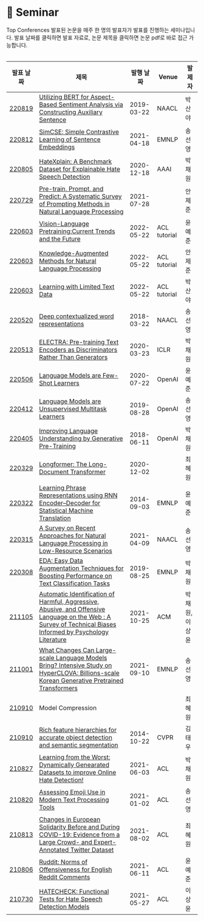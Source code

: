 📃 Seminar
===========
Top Conferences 발표된 논문을 매주 한 명의 발표자가 발표를 진행하는 세미나입니다.
발표 날짜를 클릭하면 발표 자료로, 논문 제목을 클릭하면 논문 pdf로 바로 접근 가능합니다.
<br><br>


|발표 날짜|제목|발행 날짜|Venue|발제자|
|----|----|----|----|----|
|[220819](https://github.com/ssu-humane/Seminar/blob/main/220819_%EB%85%BC%EB%AC%B8_%EB%B0%95%EC%82%B0%EC%95%BC.pdf)|[Utilizing BERT for Aspect-Based Sentiment Analysis via Constructing Auxiliary Sentence](https://arxiv.org/pdf/1903.09588.pdf)|2019-03-22|NAACL|박산야|
|[220812](https://github.com/ssu-humane/Seminar/blob/main/220812_%EB%85%BC%EB%AC%B8_%EC%86%A1%EC%84%A0%EC%98%81.pdf)|[SimCSE: Simple Contrastive Learning of Sentence Embeddings](https://arxiv.org/pdf/2104.08821.pdf)|2021-04-18|EMNLP|송선영|
|[220805](https://github.com/ssu-humane/Seminar/blob/main/220805_%EB%85%BC%EB%AC%B8_%EB%B0%95%EC%B1%84%EC%9B%90.pdf)|[HateXplain: A Benchmark Dataset for Explainable Hate Speech Detection](https://arxiv.org/pdf/2012.10289.pdf)|2020-12-18|AAAI|박채원|
|[220729](https://github.com/ssu-humane/Seminar/blob/main/220729_%EB%85%BC%EB%AC%B8_%EC%95%88%EC%A0%9C%EC%A4%80.pdf)|[Pre-train, Prompt, and Predict: A Systematic Survey of Prompting Methods in Natural Language Processing](https://arxiv.org/pdf/2107.13586.pdf)|2021-07-28||안제준|
|[220603](https://github.com/ssu-humane/Seminar/blob/main/220603_ACL_tutorial_%EC%9C%A4%EC%98%88%EC%A4%80.pdf)|[Vision-Language Pretraining:Current Trends and the Future](https://aclanthology.org/2022.acl-tutorials.7.pdf)|2022-05-22|ACL tutorial|윤예준|
|[220603](https://github.com/ssu-humane/Seminar/blob/main/220603_ACL_tutorial_%EC%95%88%EC%A0%9C%EC%A4%80.pdf)|[Knowledge-Augmented Methods for Natural Language Processing](https://aclanthology.org/2022.acl-tutorials.3.pdf)|2022-05-22|ACL tutorial|안제준|
|[220603](https://github.com/ssu-humane/Seminar/blob/main/220603_ACL_tutorial_%EB%B0%95%EC%82%B0%EC%95%BC.pdf)|[Learning with Limited Text Data](https://aclanthology.org/2022.acl-tutorials.5.pdf)|2022-05-22|ACL tutorial|박산야|
|[220520](https://github.com/ssu-humane/Seminar/blob/main/220520_%EB%85%BC%EB%AC%B8_%EC%86%A1%EC%84%A0%EC%98%81.pdf)|[Deep contextualized word representations](https://aclanthology.org/2022.acl-tutorials.7.pdf)|2018-03-22|NAACL|송선영|
|[220513](https://github.com/ssu-humane/Seminar/blob/main/220513_%EB%85%BC%EB%AC%B8_%EB%B0%95%EC%B1%84%EC%9B%90.pdf)|[ELECTRA: Pre-training Text Encoders as Discriminators Rather Than Generators](https://openreview.net/pdf?id=r1xMH1BtvB)|2020-03-23|ICLR|박채원|
|[220506](https://github.com/ssu-humane/Seminar/blob/main/220506_%EB%85%BC%EB%AC%B8_%EC%9C%A4%EC%98%88%EC%A4%80.pdf)|[Language Models are Few-Shot Learners](https://arxiv.org/pdf/2005.14165.pdf)|2020-07-22|OpenAI|윤예준|
|[220412](https://github.com/ssu-humane/Seminar/blob/main/220412_%EB%85%BC%EB%AC%B8_%EC%86%A1%EC%84%A0%EC%98%81.pdf)|[Language Models are Unsupervised Multitask Learners](https://d4mucfpksywv.cloudfront.net/better-language-models/language_models_are_unsupervised_multitask_learners.pdf)|2019-08-28|OpenAI|송선영|
|[220405](https://github.com/ssu-humane/Seminar/blob/main/220405_%EB%85%BC%EB%AC%B8_%EB%B0%95%EC%B1%84%EC%9B%90.pdf)|[Improving Language Understanding by Generative Pre-Training](https://s3-us-west-2.amazonaws.com/openai-assets/research-covers/language-unsupervised/language_understanding_paper.pdf)|2018-06-11|OpenAI|박채원|
|[220329](https://github.com/ssu-humane/Seminar/blob/main/220329_%EB%85%BC%EB%AC%B8_%EC%B5%9C%ED%98%9C%EC%9B%90.pdf)|[Longformer: The Long-Document Transformer](https://arxiv.org/pdf/2004.05150.pdf)|2020-12-02||최혜원|
|[220322](https://github.com/ssu-humane/Seminar/blob/main/220322_%EB%85%BC%EB%AC%B8_%EC%9C%A4%EC%98%88%EC%A4%80.pdf)|[Learning Phrase Representations using RNN Encoder–Decoder for Statistical Machine Translation](https://arxiv.org/pdf/1406.1078.pdf)|2014-09-03|EMNLP|윤예준|
|[220315](https://github.com/ssu-humane/Seminar/blob/main/220315_%EB%85%BC%EB%AC%B8_%EC%86%A1%EC%84%A0%EC%98%81.pdf)|[A Survey on Recent Approaches for Natural Language Processing in Low-Resource Scenarios](https://aclanthology.org/2021.naacl-main.201.pdf)|2021-04-09|NAACL|송선영|
|[220308](https://github.com/ssu-humane/Seminar/blob/main/220308_%EB%85%BC%EB%AC%B8_%EB%B0%95%EC%B1%84%EC%9B%90.pdf)|[EDA: Easy Data Augmentation Techniques for Boosting Performance on Text Classification Tasks](https://aclanthology.org/D19-1670.pdf)|2019-08-25|EMNLP|박채원|
|[211105](https://github.com/ssu-humane/Seminar/blob/main/1105_%EB%85%BC%EB%AC%B8_%EB%B0%95%EC%B1%84%EC%9B%90%2C%EC%9D%B4%EC%83%81%EC%9C%A4.pdf)|[Automatic Identification of Harmful, Aggressive, Abusive, and Offensive Language on the Web : A Survey of Technical Biases Informed by Psychology Literature](https://dl.acm.org/doi/pdf/10.1145/3479158)|2021-10-25|ACM|박채원,이상윤|
|[211001](https://github.com/ssu-humane/Seminar/blob/main/1001_%EB%85%BC%EB%AC%B8_%EC%86%A1%EC%84%A0%EC%98%81.pdf)|[What Changes Can Large-scale Language Models Bring? Intensive Study on HyperCLOVA: Billions-scale Korean Generative Pretrained Transformers](https://arxiv.org/pdf/2109.04650.pdf)|2021-09-10|EMNLP|송선영|
|[210910](https://github.com/ssu-humane/Seminar/blob/main/0910_%EB%85%BC%EB%AC%B8_%EC%B5%9C%ED%98%9C%EC%9B%90.pdf)|Model Compression|||최혜원|
|[210910](https://github.com/ssu-humane/Seminar/blob/main/0910_%EB%85%BC%EB%AC%B8_%EA%B9%80%ED%83%9C%EC%9A%B0.pdf)|[Rich feature hierarchies for accurate object detection and semantic segmentation](https://arxiv.org/pdf/1311.2524.pdf)|2014-10-22|CVPR|김태우|
|[210827](https://github.com/ssu-humane/Seminar/blob/main/0827_%EB%85%BC%EB%AC%B8_%EB%B0%95%EC%B1%84%EC%9B%90.pdf)|[Learning from the Worst: Dynamically Genearated Datasets to improve Online Hate Detection!](https://arxiv.org/pdf/2012.15761v2.pdf)|2021-06-03|ACL|박채원|
|[210820](https://github.com/ssu-humane/Seminar/blob/main/0820_%EB%85%BC%EB%AC%B8_%EC%86%A1%EC%84%A0%EC%98%81.pdf)|[Assessing Emoji Use in Modern Text Processing Tools](https://aclanthology.org/2021.acl-long.110v2.pdf)|2021-01-02|ACL|송선영|
|[210813](https://github.com/ssu-humane/Seminar/blob/main/0813_%EB%85%BC%EB%AC%B8_%EC%B5%9C%ED%98%9C%EC%9B%90.pdf)|[Changes in European Solidarity Before and During COVID-19: Evidence from a Large Crowd- and Expert-Annotated Twitter Dataset](https://arxiv.org/pdf/2108.01042.pdf)|2021-08-02|ACL|최혜원|
|[210806](https://github.com/ssu-humane/Seminar/blob/main/0806_%EB%85%BC%EB%AC%B8_%EC%9C%A4%EC%98%88%EC%A4%80.pdf)|[Ruddit: Norms of Offensiveness for English Reddit Comments](https://arxiv.org/pdf/2106.05664.pdf)|2021-06-11|ACL|윤예준|
|[210730](https://github.com/ssu-humane/Seminar/blob/main/0730_%EB%85%BC%EB%AC%B8_%EC%9D%B4%EC%83%81%EC%9C%A4.pdf)|[HATECHECK: Functional Tests for Hate Speech Detection Models](https://aclanthology.org/2021.acl-long.4.pdf)|2021-05-27|ACL|이상윤|
